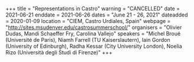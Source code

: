 +++
title = "Representations in Castro"
warning = "CANCELLED"
date = 2021-06-21
enddate = 2021-06-26
dates = "June 21 - 26, 2021"
dateadded = 2020-01-09
location = "CIEM, Castro Urdiales, Spain"
webpage = "http://sites.msudenver.edu/castrosummerschool/"
organisers = "Olivier Dudas, Mandi Schaeffer Fry, Carolina Vallejo"
speakers = "Michel Broué (Université de Paris), Niamh Farrell (TU Kaiserslautern), Iain Gordon (University of Edinburgh), Radha Kessar (City University London), Noelia Rizo (Università degli Studi di Firenze)"
+++
